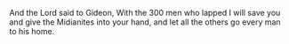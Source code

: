 And the Lord said to Gideon, With the 300 men who lapped I will save you and give the Midianites into your hand, and let all the others go every man to his home.
